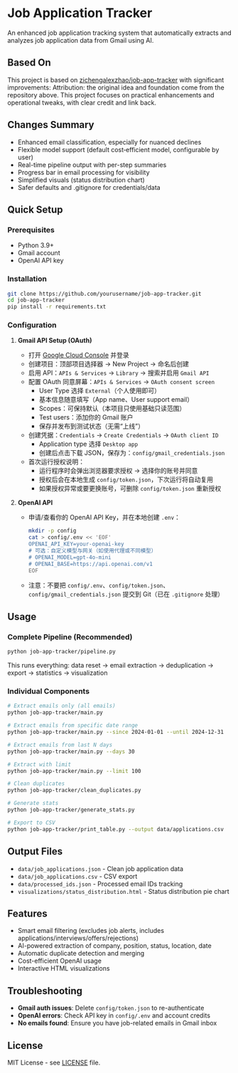 # Job Application Tracker

An enhanced job application tracking system that automatically extracts and analyzes job application data from Gmail using AI.

## Based On

This project is based on [zichengalexzhao/job-app-tracker](https://github.com/zichengalexzhao/job-app-tracker) with significant improvements:
Attribution: the original idea and foundation come from the repository above. This project focuses on practical enhancements and operational tweaks, with clear credit and link back.

## Changes Summary
- Enhanced email classification, especially for nuanced declines
- Flexible model support (default cost‑efficient model, configurable by user)
- Real-time pipeline output with per-step summaries
- Progress bar in email processing for visibility
- Simplified visuals (status distribution chart)
- Safer defaults and .gitignore for credentials/data

## Quick Setup

### Prerequisites
- Python 3.9+
- Gmail account
- OpenAI API key

### Installation
```bash
git clone https://github.com/yourusername/job-app-tracker.git
cd job-app-tracker
pip install -r requirements.txt
```

### Configuration
1. **Gmail API Setup (OAuth)**
   - 打开 [Google Cloud Console](https://console.cloud.google.com/) 并登录
   - 创建项目：顶部项目选择器 → New Project → 命名后创建
   - 启用 API：`APIs & Services` → `Library` → 搜索并启用 `Gmail API`
   - 配置 OAuth 同意屏幕：`APIs & Services` → `OAuth consent screen`
     - User Type 选择 `External`（个人使用即可）
     - 基本信息随意填写（App name、User support email）
     - Scopes：可保持默认（本项目只使用基础只读范围）
     - Test users：添加你的 Gmail 账户
     - 保存并发布到测试状态（无需“上线”）
   - 创建凭据：`Credentials` → `Create Credentials` → `OAuth client ID`
     - Application type 选择 `Desktop app`
     - 创建后点击下载 JSON，保存为：`config/gmail_credentials.json`
   - 首次运行授权说明：
     - 运行程序时会弹出浏览器要求授权 → 选择你的账号并同意
     - 授权后会在本地生成 `config/token.json`，下次运行将自动复用
     - 如果授权异常或要更换账号，可删除 `config/token.json` 重新授权

2. **OpenAI API**
   - 申请/查看你的 OpenAI API Key，并在本地创建 `.env`：
     ```bash
     mkdir -p config
     cat > config/.env << 'EOF'
     OPENAI_API_KEY=your-openai-key
     # 可选：自定义模型与网关（如使用代理或不同模型）
     # OPENAI_MODEL=gpt-4o-mini
     # OPENAI_BASE=https://api.openai.com/v1
     EOF
     ```
   - 注意：不要把 `config/.env`、`config/token.json`、`config/gmail_credentials.json` 提交到 Git（已在 `.gitignore` 处理）

## Usage

### Complete Pipeline (Recommended)
```bash
python job-app-tracker/pipeline.py
```
This runs everything: data reset → email extraction → deduplication → export → statistics → visualization

### Individual Components
```bash
# Extract emails only (all emails)
python job-app-tracker/main.py

# Extract emails from specific date range
python job-app-tracker/main.py --since 2024-01-01 --until 2024-12-31

# Extract emails from last N days
python job-app-tracker/main.py --days 30

# Extract with limit
python job-app-tracker/main.py --limit 100

# Clean duplicates
python job-app-tracker/clean_duplicates.py

# Generate stats
python job-app-tracker/generate_stats.py

# Export to CSV
python job-app-tracker/print_table.py --output data/applications.csv
```

## Output Files
- `data/job_applications.json` - Clean job application data
- `data/job_applications.csv` - CSV export
- `data/processed_ids.json` - Processed email IDs tracking
- `visualizations/status_distribution.html` - Status distribution pie chart

## Features
- Smart email filtering (excludes job alerts, includes applications/interviews/offers/rejections)
- AI-powered extraction of company, position, status, location, date
- Automatic duplicate detection and merging
- Cost-efficient OpenAI usage
- Interactive HTML visualizations

## Troubleshooting
- **Gmail auth issues**: Delete `config/token.json` to re-authenticate
- **OpenAI errors**: Check API key in `config/.env` and account credits
- **No emails found**: Ensure you have job-related emails in Gmail inbox

## License
MIT License - see [LICENSE](LICENSE) file.
